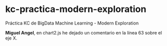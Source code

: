 # kc-practica-modern-exploration

Práctica KC de BigData Machine Learning - Modern Exploration

**Miguel Angel**, en chart2.js he dejado un comentario en la línea
63 sobre el eje X.
